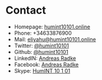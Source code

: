 # Contact
* Homepage: [humint10101.online](http://humint10101.online)
* Phone: +34633876900
* Mail: [eliyahu@humint10101.online](mailto:eliyahu@humint10101.online)
* Twitter: [@humint10101](https://twitter.com/humint10101)
* Github:  [@humint10101](https://github.com/humint10101)
* LinkedIN: [Andreas Radke](https://www.linkedin.com/in/humint10101/)
* Facebook: [Andreas Radke](https://www.facebook.com/profile.php?id=100016845693718)
* Skype: [HumINT 10 1 01](https://join.skype.com/invite/cpNfLATNDSoq)

